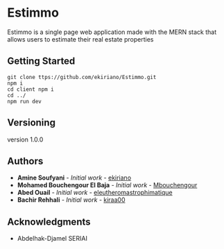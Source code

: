 # Estimmo
Estimmo  is a single page web application made with the MERN stack that allows users to estimate their real estate properties

## Getting Started

```
git clone ttps://github.com/ekiriano/Estimmo.git
npm i 
cd client npm i 
cd ../
npm run dev 
```

## Versioning

version 1.0.0

## Authors

* **Amine Soufyani** - *Initial work* - [ekiriano](https://github.com/ekiriano)
* **Mohamed Bouchengour El Baja** - *Initial work* - [Mbouchengour](https://github.com/Mbouchengour)
* **Abed Ouail** - *Initial work* - [eleutheromastrophimatique](https://github.com/eleutheromastrophimatique)
* **Bachir Rehhali** - *Initial work* - [kiraa00](https://github.com/kiraa00)

## Acknowledgments

* Abdelhak-Djamel SERIAI

